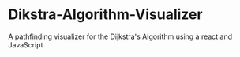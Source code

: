 # Dikstra-Algorithm-Visualizer
A pathfinding visualizer for the Dijkstra's Algorithm using a react and JavaScript
